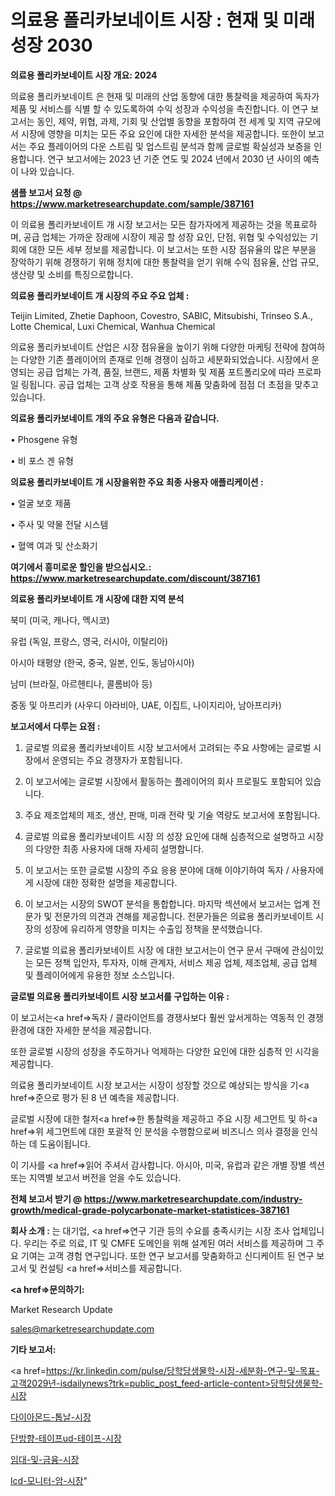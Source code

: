 # 의료용 폴리카보네이트 시장 : 현재 및 미래 성장 2030

<strong>의료용 폴리카보네이트 시장 개요: 2024</strong>

의료용 폴리카보네이트 은 현재 및 미래의 산업 동향에 대한 통찰력을 제공하여 독자가 제품 및 서비스를 식별 할 수 있도록하여 수익 성장과 수익성을 촉진합니다. 이 연구 보고서는 동인, 제약, 위협, 과제, 기회 및 산업별 동향을 포함하여 전 세계 및 지역 규모에서 시장에 영향을 미치는 모든 주요 요인에 대한 자세한 분석을 제공합니다. 또한이 보고서는 주요 플레이어의 다운 스트림 및 업스트림 분석과 함께 글로벌 확실성과 보증을 인용합니다. 연구 보고서에는 2023 년 기준 연도 및 2024 년에서 2030 년 사이의 예측이 나와 있습니다.



<strong>샘플 보고서 요청 @ <a href=https://www.marketresearchupdate.com/sample/387161>https://www.marketresearchupdate.com/sample/387161</a></strong>

이 의료용 폴리카보네이트 개 시장 보고서는 모든 참가자에게 제공하는 것을 목표로하며, 공급 업체는 가까운 장래에 시장이 제공 할 성장 요인, 단점, 위협 및 수익성있는 기회에 대한 모든 세부 정보를 제공합니다. 이 보고서는 또한 시장 점유율의 많은 부분을 장악하기 위해 경쟁하기 위해 정치에 대한 통찰력을 얻기 위해 수익 점유율, 산업 규모, 생산량 및 소비를 특징으로합니다.



<strong>의료용 폴리카보네이트 개 시장의 주요 주요 업체 :</strong>

Teijin Limited, Zhetie Daphoon, Covestro, SABIC, Mitsubishi, Trinseo S.A., Lotte Chemical, Luxi Chemical, Wanhua Chemical

의료용 폴리카보네이트 산업은 시장 점유율을 높이기 위해 다양한 마케팅 전략에 참여하는 다양한 기존 플레이어의 존재로 인해 경쟁이 심하고 세분화되었습니다. 시장에서 운영되는 공급 업체는 가격, 품질, 브랜드, 제품 차별화 및 제품 포트폴리오에 따라 프로파일 링됩니다. 공급 업체는 고객 상호 작용을 통해 제품 맞춤화에 점점 더 초점을 맞추고 있습니다.



<strong>의료용 폴리카보네이트 개의 주요 유형은 다음과 같습니다.</strong>

• Phosgene 유형

• 비 포스 겐 유형



<strong>의료용 폴리카보네이트 개 시장을위한 주요 최종 사용자 애플리케이션 :</strong>

• 얼굴 보호 제품

• 주사 및 약물 전달 시스템

• 혈액 여과 및 산소화기



<strong>여기에서 흥미로운 할인을 받으십시오.: <a href=https://www.marketresearchupdate.com/discount/387161>https://www.marketresearchupdate.com/discount/387161</a></strong>



<strong>의료용 폴리카보네이트 개 시장에 대한 지역 분석</strong>

북미 (미국, 캐나다, 멕시코)

유럽 (독일, 프랑스, 영국, 러시아, 이탈리아)

아시아 태평양 (한국, 중국, 일본, 인도, 동남아시아)

남미 (브라질, 아르헨티나, 콜롬비아 등)

중동 및 아프리카 (사우디 아라비아, UAE, 이집트, 나이지리아, 남아프리카)



<strong>보고서에서 다루는 요점 :</strong>

1. 글로벌 의료용 폴리카보네이트 시장 보고서에서 고려되는 주요 사항에는 글로벌 시장에서 운영되는 주요 경쟁자가 포함됩니다.

2. 이 보고서에는 글로벌 시장에서 활동하는 플레이어의 회사 프로필도 포함되어 있습니다.

3. 주요 제조업체의 제조, 생산, 판매, 미래 전략 및 기술 역량도 보고서에 포함됩니다.

4. 글로벌 의료용 폴리카보네이트 시장 의 성장 요인에 대해 심층적으로 설명하고 시장의 다양한 최종 사용자에 대해 자세히 설명합니다.

5. 이 보고서는 또한 글로벌 시장의 주요 응용 분야에 대해 이야기하여 독자 / 사용자에게 시장에 대한 정확한 설명을 제공합니다.

6. 이 보고서는 시장의 SWOT 분석을 통합합니다. 마지막 섹션에서 보고서는 업계 전문가 및 전문가의 의견과 견해를 제공합니다. 전문가들은 의료용 폴리카보네이트 시장의 성장에 유리하게 영향을 미치는 수출입 정책을 분석했습니다.

7. 글로벌 의료용 폴리카보네이트 시장 에 대한 보고서는이 연구 문서 구매에 관심이있는 모든 정책 입안자, 투자자, 이해 관계자, 서비스 제공 업체, 제조업체, 공급 업체 및 플레이어에게 유용한 정보 소스입니다.



<strong>글로벌 의료용 폴리카보네이트 시장 보고서를 구입하는 이유 :</strong>

이 보고서는<a href=>독자 / 클</a>라이언트를 경쟁사보다 훨씬 앞서게하는 역동적 인 경쟁 환경에 대한 자세한 분석을 제공합니다.

또한 글로벌 시장의 성장을 주도하거나 억제하는 다양한 요인에 대한 심층적 인 시각을 제공합니다.

의료용 폴리카보네이트 시장 보고서는 시장이 성장할 것으로 예상되는 방식을 기<a href=>준으로</a> 평가 된 8 년 예측을 제공합니다.

글로벌 시장에 대한 철저<a href=>한 통찰력</a>을 제공하고 주요 시장 세그먼트 및 하<a href=>위 세그</a>먼트에 대한 포괄적 인 분석을 수행함으로써 비즈니스 의사 결정을 인식하는 데 도움이됩니다.

이 기사를 <a href=>읽어 주</a>셔서 감사합니다. 아시아, 미국, 유럽과 같은 개별 장별 섹션 또는 지역별 보고서 버전을 얻을 수도 있습니다.



<strong>전체 보고서 받기 @ <a href=https://www.marketresearchupdate.com/industry-growth/medical-grade-polycarbonate-market-statistices-387161>https://www.marketresearchupdate.com/industry-growth/medical-grade-polycarbonate-market-statistices-387161</a></strong>



<strong>회사 소개 :</strong>
는 대기업, <a href=>연구 기</a>관 등의 수요를 충족시키는 시장 조사 업체입니다. 우리는 주로 의료, IT 및 CMFE 도메인을 위해 설계된 여러 서비스를 제공하며 그 주요 기여는 고객 경험 연구입니다. 또한 연구 보고서를 맞춤화하고 신디케이트 된 연구 보고서 및 컨설팅 <a href=>서비</a>스를 제공합니다.



<strong><a href=>문의하기:</a></strong>

Market Research Update

sales@marketresearchupdate.com



<strong>기타 보고서:</strong>

<a href=https://kr.linkedin.com/pulse/당학당생물학-시장-세분화-연구-및-목표-고객2029년-isdailynews?trk=public_post_feed-article-content>당학당생물학-시장</a>

<a href=https://www.linkedin.com/pulse/다이아몬드-톱날-시장-세분화-연구-및-목표-고객2029년-survey-savvy-insights-360-analysis-xv3nf/>다이아몬드-톱날-시장</a>

<a href=https://www.linkedin.com/pulse/단방향-테이프ud-테이프-시장-규모-및-성장-2023-survey-spotlight-pro-24-analysis-px21f/>단방향-테이프ud-테이프-시장</a>

<a href=https://www.linkedin.com/pulse/임대-및-금융-시장-세분화-연구-목표-고객2029년-isdailynews-fzr0f/>임대-및-금융-시장</a>

<a href=https://www.linkedin.com/pulse/lcd-모니터-암-시장-경쟁-분석-및-성장-잠재력-2030-trendsetters-talk-360-analysis-f0lgc/>lcd-모니터-암-시장</a>"
